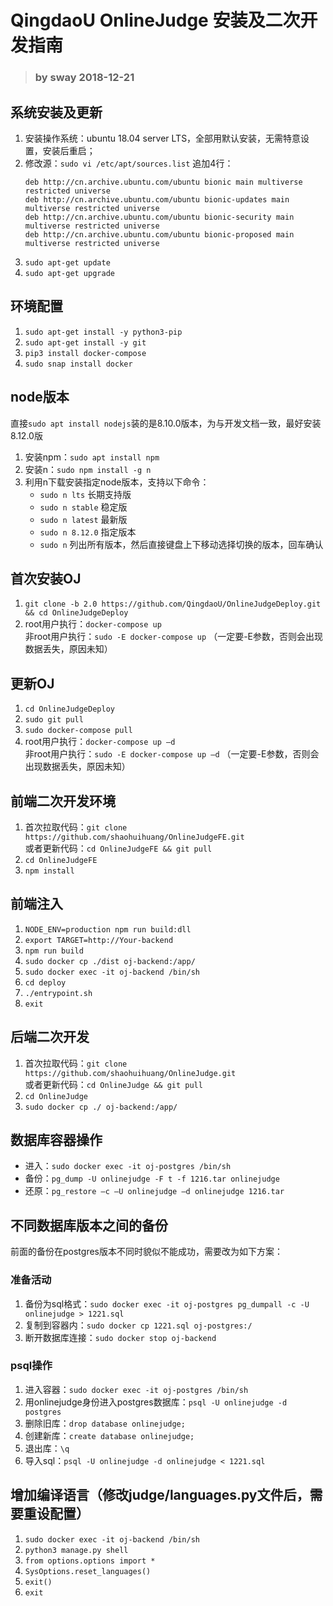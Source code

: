 # QingdaoU OnlineJudge 安装及二次开发指南

> ### by sway 2018-12-21 ###

## 系统安装及更新

1. 安装操作系统：ubuntu 18.04 server LTS，全部用默认安装，无需特意设置，安装后重启；
2. 修改源：`sudo vi /etc/apt/sources.list`
   追加4行：
   ```
   deb http://cn.archive.ubuntu.com/ubuntu bionic main multiverse restricted universe
   deb http://cn.archive.ubuntu.com/ubuntu bionic-updates main multiverse restricted universe
   deb http://cn.archive.ubuntu.com/ubuntu bionic-security main multiverse restricted universe
   deb http://cn.archive.ubuntu.com/ubuntu bionic-proposed main multiverse restricted universe
   ```
3. `sudo apt-get update`
4. `sudo apt-get upgrade`

## 环境配置

1. `sudo apt-get install -y python3-pip`
2. `sudo apt-get install -y git`
3. `pip3 install docker-compose`
4. `sudo snap install docker`
   
## node版本

直接`sudo apt install nodejs`装的是8.10.0版本，为与开发文档一致，最好安装8.12.0版
1. 安装npm：`sudo apt install npm`
2. 安装n：`sudo npm install -g n`
3. 利用n下载安装指定node版本，支持以下命令：
   + `sudo n lts` 长期支持版
   + `sudo n stable` 稳定版
   + `sudo n latest` 最新版
   + `sudo n 8.12.0` 指定版本
   + `sudo n` 列出所有版本，然后直接键盘上下移动选择切换的版本，回车确认

## 首次安装OJ

1. `git clone -b 2.0 https://github.com/QingdaoU/OnlineJudgeDeploy.git && cd OnlineJudgeDeploy`
2. root用户执行：`docker-compose up`  
   非root用户执行：`sudo -E docker-compose up` （一定要-E参数，否则会出现数据丢失，原因未知）

## 更新OJ

1. `cd OnlineJudgeDeploy`
2. `sudo git pull`
3. `sudo docker-compose pull`
4. root用户执行：`docker-compose up –d`  
   非root用户执行：`sudo -E docker-compose up –d` （一定要-E参数，否则会出现数据丢失，原因未知）
  
## 前端二次开发环境

1. 首次拉取代码：`git clone https://github.com/shaohuihuang/OnlineJudgeFE.git`  
   或者更新代码：`cd OnlineJudgeFE && git pull`
2. `cd OnlineJudgeFE`
3. `npm install`

## 前端注入

1. `NODE_ENV=production npm run build:dll`
2. `export TARGET=http://Your-backend`
3. `npm run build`
4. `sudo docker cp ./dist oj-backend:/app/`
5. `sudo docker exec -it oj-backend /bin/sh`
6. `cd deploy`
7. `./entrypoint.sh`
8. `exit`

## 后端二次开发

1. 首次拉取代码：`git clone https://github.com/shaohuihuang/OnlineJudge.git`  
   或者更新代码：`cd OnlineJudge && git pull`
2. `cd OnlineJudge`
3. `sudo docker cp ./ oj-backend:/app/`

## 数据库容器操作

+ 进入：`sudo docker exec -it oj-postgres /bin/sh`
+ 备份：`pg_dump -U onlinejudge -F t -f 1216.tar onlinejudge`
+ 还原：`pg_restore –c –U onlinejudge –d onlinejudge 1216.tar`

## 不同数据库版本之间的备份

前面的备份在postgres版本不同时貌似不能成功，需要改为如下方案：

### 准备活动

1. 备份为sql格式：`sudo docker exec -it oj-postgres pg_dumpall -c -U onlinejudge > 1221.sql`
2. 复制到容器内：`sudo docker cp 1221.sql oj-postgres:/`
3. 断开数据库连接：`sudo docker stop oj-backend`

### psql操作

1. 进入容器：`sudo docker exec -it oj-postgres /bin/sh`
2. 用onlinejudge身份进入postgres数据库：`psql -U onlinejudge -d postgres`
3. 删除旧库：`drop database onlinejudge;`
4. 创建新库：`create database onlinejudge;`
5. 退出库：`\q`
6. 导入sql：`psql -U onlinejudge -d onlinejudge < 1221.sql` 

## 增加编译语言（修改judge/languages.py文件后，需要重设配置）
1. `sudo docker exec -it oj-backend /bin/sh`
2. `python3 manage.py shell`
3. `from options.options import *`
4. `SysOptions.reset_languages()`
5. `exit()`
6. `exit`